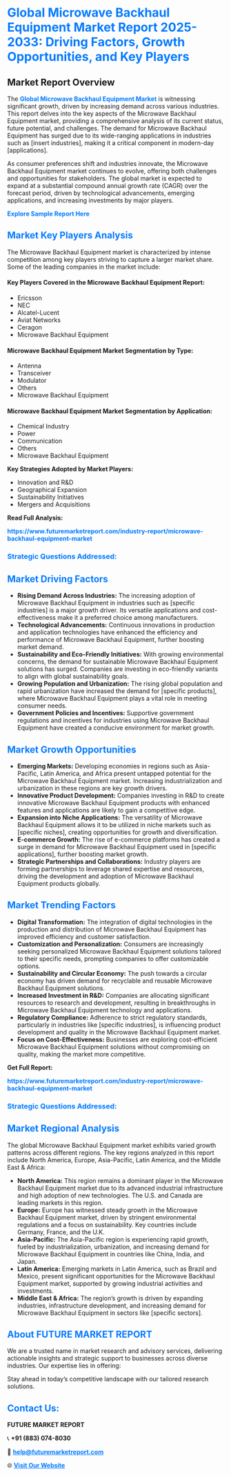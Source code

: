 <h1 style="color: #007BFF;">Global Microwave Backhaul Equipment Market Report 2025-2033: Driving Factors, Growth Opportunities, and Key Players</h1>

<section id="overview">
<h2>Market Report Overview</h2>
<p>The <a href="https://www.futuremarketreport.com/industry-report/microwave-backhaul-equipment-market" style="color: #007BFF; text-decoration: none;"><strong>Global Microwave Backhaul Equipment Market</strong></a> is witnessing significant growth, driven by increasing demand across various industries. This report delves into the key aspects of the Microwave Backhaul Equipment market, providing a comprehensive analysis of its current status, future potential, and challenges. The demand for Microwave Backhaul Equipment has surged due to its wide-ranging applications in industries such as [insert industries], making it a critical component in modern-day [applications].</p>
<p>As consumer preferences shift and industries innovate, the Microwave Backhaul Equipment market continues to evolve, offering both challenges and opportunities for stakeholders. The global market is expected to expand at a substantial compound annual growth rate (CAGR) over the forecast period, driven by technological advancements, emerging applications, and increasing investments by major players.</p>
</section>

<section id="overview">
<p><a href="https://www.futuremarketreport.com/request-sample/reportId=97293" style="color: #007BFF; text-decoration: none;"><strong>Explore Sample Report Here</strong></a></p>
</section>

<section id="key-players">
<h2 style="color: #007BFF;">Market Key Players Analysis</h2>
<p>The Microwave Backhaul Equipment market is characterized by intense competition among key players striving to capture a larger market share. Some of the leading companies in the market include:</p>
<h4>Key Players Covered in the Microwave Backhaul Equipment Report:</h4>
<ul><li>Ericsson</li><li>NEC</li><li>Alcatel-Lucent</li><li>Aviat Networks</li><li>Ceragon</li><li>Microwave Backhaul Equipment</li></ul>
<h4>Microwave Backhaul Equipment Market Segmentation by Type:</h4>
<ul><li>Antenna</li><li>Transceiver</li><li>Modulator</li><li>Others</li><li>Microwave Backhaul Equipment</li></ul>

<h4>Microwave Backhaul Equipment Market Segmentation by Application:</h4>
<ul><li>Chemical Industry</li><li>Power</li><li>Communication</li><li>Others</li><li>Microwave Backhaul Equipment</li></ul>
<p><strong>Key Strategies Adopted by Market Players:</strong></p>
<ul>
<li>Innovation and R&D</li>
<li>Geographical Expansion</li>
<li>Sustainability Initiatives</li>
<li>Mergers and Acquisitions</li>
</ul>
</section>

<section>
<p><strong>Read Full Analysis: </strong></p><a href="https://www.futuremarketreport.com/industry-report/microwave-backhaul-equipment-market" style="color: #007BFF; text-decoration: none;"><strong>https://www.futuremarketreport.com/industry-report/microwave-backhaul-equipment-market</strong></a>
<h3 style="color: #007BFF;">Strategic Questions Addressed:</h3>
</section>

<section id="driving-factors">
<h2 style="color: #007BFF;">Market Driving Factors</h2>
<ul>
<li><strong>Rising Demand Across Industries:</strong> The increasing adoption of Microwave Backhaul Equipment in industries such as [specific industries] is a major growth driver. Its versatile applications and cost-effectiveness make it a preferred choice among manufacturers.</li>
<li><strong>Technological Advancements:</strong> Continuous innovations in production and application technologies have enhanced the efficiency and performance of Microwave Backhaul Equipment, further boosting market demand.</li>
<li><strong>Sustainability and Eco-Friendly Initiatives:</strong> With growing environmental concerns, the demand for sustainable Microwave Backhaul Equipment solutions has surged. Companies are investing in eco-friendly variants to align with global sustainability goals.</li>
<li><strong>Growing Population and Urbanization:</strong> The rising global population and rapid urbanization have increased the demand for [specific products], where Microwave Backhaul Equipment plays a vital role in meeting consumer needs.</li>
<li><strong>Government Policies and Incentives:</strong> Supportive government regulations and incentives for industries using Microwave Backhaul Equipment have created a conducive environment for market growth.</li>
</ul>
</section>

<section id="growth-opportunities">
<h2 style="color: #007BFF;">Market Growth Opportunities</h2>
<ul>
<li><strong>Emerging Markets:</strong> Developing economies in regions such as Asia-Pacific, Latin America, and Africa present untapped potential for the Microwave Backhaul Equipment market. Increasing industrialization and urbanization in these regions are key growth drivers.</li>
<li><strong>Innovative Product Development:</strong> Companies investing in R&D to create innovative Microwave Backhaul Equipment products with enhanced features and applications are likely to gain a competitive edge.</li>
<li><strong>Expansion into Niche Applications:</strong> The versatility of Microwave Backhaul Equipment allows it to be utilized in niche markets such as [specific niches], creating opportunities for growth and diversification.</li>
<li><strong>E-commerce Growth:</strong> The rise of e-commerce platforms has created a surge in demand for Microwave Backhaul Equipment used in [specific applications], further boosting market growth.</li>
<li><strong>Strategic Partnerships and Collaborations:</strong> Industry players are forming partnerships to leverage shared expertise and resources, driving the development and adoption of Microwave Backhaul Equipment products globally.</li>
</ul>
</section>

<section id="trending-factors">
<h2 style="color: #007BFF;">Market Trending Factors</h2>
<ul>
<li><strong>Digital Transformation:</strong> The integration of digital technologies in the production and distribution of Microwave Backhaul Equipment has improved efficiency and customer satisfaction.</li>
<li><strong>Customization and Personalization:</strong> Consumers are increasingly seeking personalized Microwave Backhaul Equipment solutions tailored to their specific needs, prompting companies to offer customizable options.</li>
<li><strong>Sustainability and Circular Economy:</strong> The push towards a circular economy has driven demand for recyclable and reusable Microwave Backhaul Equipment solutions.</li>
<li><strong>Increased Investment in R&D:</strong> Companies are allocating significant resources to research and development, resulting in breakthroughs in Microwave Backhaul Equipment technology and applications.</li>
<li><strong>Regulatory Compliance:</strong> Adherence to strict regulatory standards, particularly in industries like [specific industries], is influencing product development and quality in the Microwave Backhaul Equipment market.</li>
<li><strong>Focus on Cost-Effectiveness:</strong> Businesses are exploring cost-efficient Microwave Backhaul Equipment solutions without compromising on quality, making the market more competitive.</li>
</ul>
</section>

<section>
<p><strong>Get Full Report: </strong></p><a href="https://www.futuremarketreport.com/industry-report/microwave-backhaul-equipment-market" style="color: #007BFF; text-decoration: none;"><strong>https://www.futuremarketreport.com/industry-report/microwave-backhaul-equipment-market</strong></a>
<h3 style="color: #007BFF;">Strategic Questions Addressed:</h3>
</section>


<section id="regional-analysis">
<h2 style="color: #007BFF;">Market Regional Analysis</h2>
<p>The global Microwave Backhaul Equipment market exhibits varied growth patterns across different regions. The key regions analyzed in this report include North America, Europe, Asia-Pacific, Latin America, and the Middle East & Africa:</p>
<ul>
<li><strong>North America:</strong> This region remains a dominant player in the Microwave Backhaul Equipment market due to its advanced industrial infrastructure and high adoption of new technologies. The U.S. and Canada are leading markets in this region.</li>
<li><strong>Europe:</strong> Europe has witnessed steady growth in the Microwave Backhaul Equipment market, driven by stringent environmental regulations and a focus on sustainability. Key countries include Germany, France, and the U.K.</li>
<li><strong>Asia-Pacific:</strong> The Asia-Pacific region is experiencing rapid growth, fueled by industrialization, urbanization, and increasing demand for Microwave Backhaul Equipment in countries like China, India, and Japan.</li>
<li><strong>Latin America:</strong> Emerging markets in Latin America, such as Brazil and Mexico, present significant opportunities for the Microwave Backhaul Equipment market, supported by growing industrial activities and investments.</li>
<li><strong>Middle East & Africa:</strong> The region’s growth is driven by expanding industries, infrastructure development, and increasing demand for Microwave Backhaul Equipment in sectors like [specific sectors].</li>
</ul>
</section>

<footer>
<h2 style="color: #007BFF;">About FUTURE MARKET REPORT</h2>
<p>We are a trusted name in market research and advisory services, delivering actionable insights and strategic support to businesses across diverse industries. Our expertise lies in offering:</p>

<p>Stay ahead in today’s competitive landscape with our tailored research solutions.</p>

<h2 style="color: #007BFF;">Contact Us:</h2>
<p><strong>FUTURE MARKET REPORT</strong></p>
<p>📞 <strong>+91 (883) 074-8030</strong></p>
<p>📧 <strong><a href="mailto:help@futuremarketreport.com" style="color: #007BFF;">help@futuremarketreport.com</a></strong></p>
<p>🌐 <strong><a href="https://www.futuremarketreport.com/" style="color: #007BFF;">Visit Our Website</a></strong></p>
</footer>